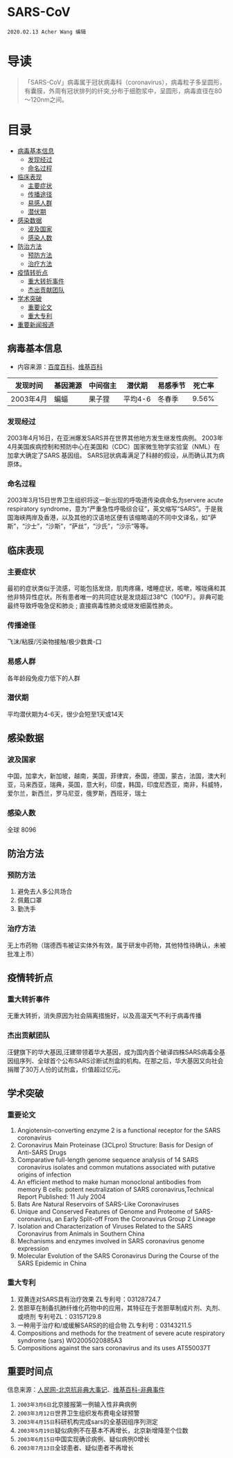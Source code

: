 # SARS-CoV

`2020.02.13 Acher Wang 编辑`

# 导读

>「SARS-CoV」病毒属于冠状病毒科（coronavirus），病毒粒子多呈圆形，有囊膜，外周有冠状排列的纤突,分布于细胞浆中，呈圆形，病毒直径在80～120nm之间。

# 目录
- [病毒基本信息](#1)
  - [发现经过](#1.1)
  - [命名过程](#1.2)
- [临床表现](#2)
  - [主要症状](#2.1)
  - [传播途径](#2.2)
  - [易感人群](#2.3)
  - [潜伏期](#2.4)
- [感染数据](#3)
  - [波及国家](#3.1)
  - [感染人数](#3.2)
- [防治方法](#4)
  - [预防方法](#4.1)
  - [治疗方法](#4.2)
- [疫情转折点](#5)
  - [重大转折事件](#5.1)
  - [杰出贡献团队](#5.2)
- [学术突破](#6)
  - [重要论文](#6.1)
  - [重大专利](#6.2)
- [重要新闻报道](#7)

## <h2 id="1">病毒基本信息</h2>
* 内容来源：[百度百科](https://baike.baidu.com/item/SARS%E7%97%85%E6%AF%92/4005860?fr=aladdin)、[维基百科](https://en.wikipedia.org/wiki/Severe_acute_respiratory_syndrome)

|发现时间|基因溯源|中间宿主|潜伏期|易感季节|死亡率|
|-|-|-|-|-|-|
|2003年4月|蝙蝠|果子狸|平均4-6|冬春季|9.56%|
### <h3 id="1.1">发现经过</h3>
2003年4月16日，在亚洲爆发SARS并在世界其他地方发生继发性病例。
2003年4月美国疾病控制和预防中心在美国和（CDC）国家微生物学实验室（NML）在加拿大确定了SARS 基因组。
SARS冠状病毒满足了科赫的假设，从而确认其为病原体。
### <h3 id="1.2">命名过程</h3>
2003年3月15日世界卫生组织将这一新出现的呼吸道传染病命名为servere acute respiratory syndrome，意为“严重急性呼吸综合征”，英文缩写“SARS”。于是我国海峡两岸及香港，以及其他的汉语地区便有该缩略语的不同中文译名，如“萨斯”，“沙士”，“沙斯”，“萨丝”，“沙氏”，“沙示”等等。
## <h2 id="2">临床表现</h2>
### <h3 id="2.1">主要症状</h3>
最初的症状类似于流感，可能包括发烧，肌肉疼痛，嗜睡症状，咳嗽，喉咙痛和其他非特异性症状。所有患者唯一的共同症状是发烧超过38°C（100°F）。非典可能最终导致呼吸急促和肺炎 ; 直接病毒性肺炎或继发细菌性肺炎。
### <h3 id="2.2">传播途径</h3>
飞沫/粘膜/污染物接触/极少数粪-口
### <h3 id="2.3">易感人群</h3>
各年龄段免疫力低下的人群
### <h3 id="2.4">潜伏期</h3>
平均潜伏期为4-6天，很少会短至1天或14天
## <h2 id="3">感染数据</h2>
### <h3 id="3.1">波及国家</h3>
中国，加拿大，新加坡，越南，美国，菲律宾，泰国，德国，蒙古，法国，澳大利亚，马来西亚，瑞典，英国，意大利，印度，韩国，印度尼西亚，南非，科威特，爱尔兰，新西兰，罗马尼亚，俄罗斯，西班牙，瑞士
### <h3 id="3.2">感染人数</h3>
全球 8096
## <h2 id="4">防治方法</h2>
### <h3 id="4.1">预防方法</h3>
1. 避免去人多公共场合
2. 佩戴口罩
3. 勤洗手
### <h3 id="4.2">治疗方法</h3>
无上市药物（瑞德西韦被证实体外有效，属于研发中药物，其他特性待确认，未被批准上市）
## <h2 id="5">疫情转折点</h2>
### <h3 id="5.1">重大转折事件</h3>
无重大转折，消失原因为社会隔离措施好，以及高温天气不利于病毒传播
### <h3 id="5.2">杰出贡献团队</h3>
汪健旗下的华大基因,汪建带领着华大基因，成为国内首个破译四株SARS病毒全基因组序列、全球首个公布SARS诊断试剂盒的机构。在那之后，华大基因又向社会捐赠了30万人份的试剂盒，价值超过亿元。
## <h2 id="6">学术突破</h2>
### <h3 id="6.1">重要论文</h3>
1. Angiotensin-converting enzyme 2 is a functional receptor for the SARS coronavirus
2. Coronavirus Main Proteinase (3CLpro) Structure: Basis for Design of Anti-SARS Drugs
3. Comparative full-length genome sequence analysis of 14 SARS coronavirus isolates and common mutations associated with putative origins of infection
4. An efficient method to make human monoclonal antibodies from memory B cells: potent neutralization of SARS coronavirus,Technical Report Published: 11 July 2004
5. Bats Are Natural Reservoirs of SARS-Like Coronaviruses
6. Unique and Conserved Features of Genome and Proteome of SARS-coronavirus, an Early Split-off From the Coronavirus Group 2 Lineage
7. Isolation and Characterization of Viruses Related to the SARS Coronavirus from Animals in Southern China
8. Mechanisms and enzymes involved in SARS coronavirus genome expression
9. Molecular Evolution of the SARS Coronavirus During the Course of the SARS Epidemic in China
### <h3 id="6.2">重大专利</h3>
1. 双黄连对SARS具有治疗效果
ZL专利号：03128724.7
2. 苦胆草在制备抗肺纤维化药物中的应用，其特征在于苦胆草制成片剂、丸剂、或喷剂
专利号ZL：03157129.8
3. 一种用于治疗和/或缓解SARS的的组合物
ZL专利号：03143211.5
4. Compositions and methods for the treatment of severe acute respiratory syndrome (sars)
WO2005020885A3
5. Compositions against the sars coronavirus and its uses
AT550037T
## <h2 id="7">重要时间点</h2>
信息来源：[人民网-北京抗非典大事记](http://www.people.com.cn/GB/paper2515/9692/893052.html)、[维基百科-非典事件](https://zh.wikipedia.org/wiki/SARS%E4%BA%8B%E4%BB%B6)
1. `2003年3月6日`北京接报第一例输入性非典病例
2. `2003年3月12日`世界卫生组织发布费电全球预警
2. `2003年4月15日`科研机构完成sars的全基因组序列测定
3. `2003年5月19日`疑似病例不在基本不再增长，北京新增降至个位数
4. `2003年6月15日`中国实现确诊病例、疑似病例0增长
5. `2003年7月13日`全球患者、疑似患者不再增长
